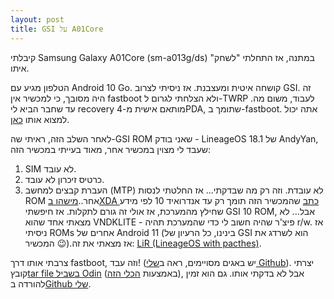 ```yaml
---
layout: post
title: GSI על A01Core
---
```

קיבלתי Samsung Galaxy A01Core (sm-a013g/ds) במתנה, אז התחלתי "לשחק" איתו.

הטלפון מגיע עם Android 10 Go. קושחה איטית ומעצבנת.
אז ניסיתי לצרוב GSI.
זה היה מסובך, כי למכשיר אין fastboot ולא הצלחתי לגרום ל-TWRP לעבוד, משום מה. עד שחבר הביא לי recovery מותאם אישית מ-4PDA, שתומך ב-fastboot.
אתה יכול למצוא אותו [כאן](https://github.com/AshiVered/Android-custom-ROMs/releases/tag/a01core).

לאחר השלב הזה, ראיתי שה-GSI ROM שאני בודק - LineageOS 18.1 של AndyYan, שעבד לי מצוין במכשיר אחר, מאוד בעייתי במכשיר הזה:
1. SIM לא עובד.
2. כרטיס זיכרון לא עובד.
3. העברת קבצים למחשב (MTP) לא עובדת.
וזה רק מה שבדקתי...
אז החלטתי לנסות ROM אחר..[מישהו בXDA כתב](https://forum.xda-developers.com/t/custom-rom-for-samsung-a01-core.4391813/post-88746005) שהמכשיר הזה תומך רק עד אנדרואיד 10 לפי מידע שחילץ מהמערכת, אז אולי זה גורם לתקלות.
אז חיפשתי GSI 10 ROM, אבל... לא מצאתי אחד שהוא VNDKLITE - פיצ'ר שהיה חשוב לי כדי שהמערכת תהיה r/w. אז ניסיתי ROMs אחרים של Android 11 (בינינו, כל הרעיון של GSI הוא לשרדג את המכשיר 😉).אז מצאתי את זה:
[LiR (LineageOS with pacthes)](https://sourceforge.net/projects/treblerom/files/LiR/2022.03.25/).

צרבתי אותו דרך fastboot, וזה עבד! (יש באגים מסויימים, ראה ב[שלי Github](https://github.com/AshiVered/Android-custom-ROMs/tree/main/Projects/Samsung-A01Core-treble)).
יצרתי קובץ[tar file בשביל Odin](https://github.com/AshiVered/Android-custom-ROMs/releases/tag/a01core_super) (באמצעות [הכלי הזה](https://forum.xda-developers.com/t/installing-gsi-by-repacking-super-img-on-sm-a127f-and-sm-a325f-linux.4365511/)), אבל לא בדקתי אותו. גם הוא זמין להורדה ב[Github שלי](https://github.com/AshiVered/Android-custom-ROMs/releases/download/a01core_super/lir.tar.xz).


